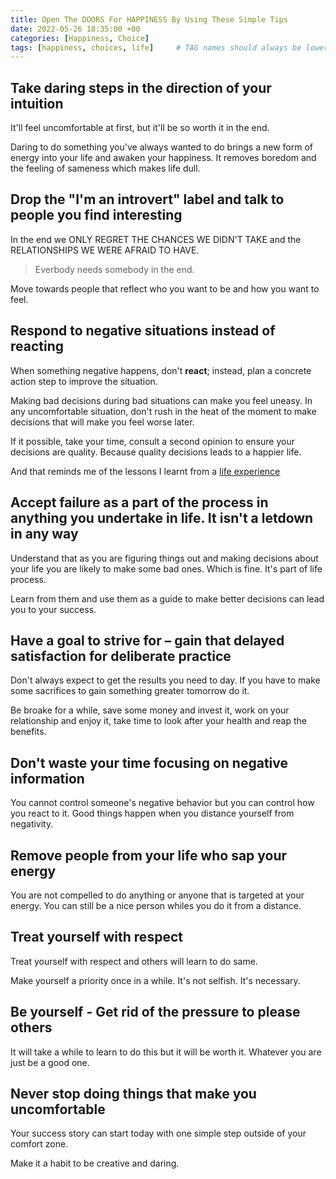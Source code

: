 ```yaml
---
title: Open The DOORS For HAPPINESS By Using These Simple Tips
date: 2022-05-26 18:35:00 +00
categories: [Happiness, Choice]
tags: [happiness, choices, life]     # TAG names should always be lowercase
---
```


## Take daring steps in the direction of your intuition

It'll feel uncomfortable at first, but it'll be so worth it in the end.

Daring to do something you've always wanted to do brings a new form of energy into your life and awaken your happiness. It removes boredom and the feeling of sameness which makes life dull.

## Drop the "I'm an introvert" label and talk to people you find interesting

In the end we ONLY REGRET THE CHANCES WE DIDN'T TAKE and the RELATIONSHIPS WE WERE AFRAID TO HAVE.

> Everbody needs somebody in the end.

Move towards people that reflect who you want to be and how you want to feel.

## Respond to negative situations instead of reacting

When something negative happens, don't **react**; instead, plan a concrete action step to improve the situation.

Making bad decisions during bad situations can make you feel uneasy. In any uncomfortable situation, don't rush in the heat of the moment to make decisions that will make you feel worse later.

If it possible, take your time, consult a second opinion to ensure your decisions are quality. Because quality decisions leads to a happier life.

And that reminds me of the lessons I learnt from a [life experience](https://patrickkyei.com/posts/mistakes-that-cost-me-my-sunshine)

## Accept failure as a part of the process in anything you undertake in life. It isn't a letdown in any way

Understand that as you are figuring things out and making decisions about your life you are likely to make some bad ones. Which is fine. It's part of life process.

Learn from them and use them as a guide to make better decisions can lead you to your success.

## Have a goal to strive for – gain that delayed satisfaction for deliberate practice

Don't always expect to get the results you need to day. If you have to make some sacrifices to gain something greater tomorrow do it.

Be broake for a while, save some money and invest it, work on your relationship and enjoy it, take time to look after your health and reap the benefits.

## Don't waste your time focusing on negative information

You cannot control someone's negative behavior but you can control how you react to it. Good things happen when you distance yourself from negativity.

## Remove people from your life who sap your energy

You are not compelled to do anything or anyone that is targeted at your energy. You can still be a nice person whiles you do it from a distance.

## Treat yourself with respect

Treat yourself with respect and others will learn to do same.

Make yourself a priority once in a while. It's not selfish. It's necessary.

## Be yourself - Get rid of the pressure to please others

It will take a while to learn to do this but it will be worth it. Whatever you are just be a good one.

## Never stop doing things that make you uncomfortable

Your success story can start today with one simple step outside of your comfort zone.

Make it a habit to be creative and daring.
